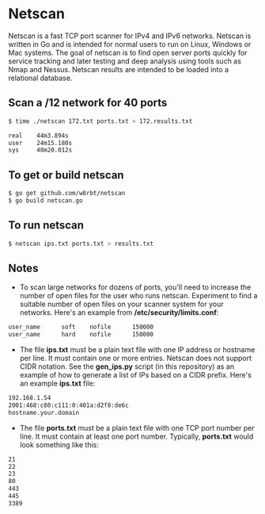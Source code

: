 # Netscan

Netscan is a fast TCP port scanner for IPv4 and IPv6 networks. Netscan is written in Go and is intended for normal users to run on Linux, Windows or Mac systems. The goal of netscan is to find open server ports quickly for service tracking and later testing and deep analysis using tools such as Nmap and Nessus. Netscan results are intended to be loaded into a relational database.

## Scan a /12 network for 40 ports

```bash
$ time ./netscan 172.txt ports.txt > 172.results.txt

real    44m3.894s
user    24m15.180s
sys     48m20.012s

```

## To get or build netscan

```bash
$ go get github.com/w8rbt/netscan
$ go build netscan.go
```

## To run netscan

```bash
$ netscan ips.txt ports.txt > results.txt
```

## Notes

* To scan large networks for dozens of ports, you'll need to increase the number of open files for the user who runs netscan. Experiment to find a suitable number of open files on your scanner system for your networks. Here's an example from __/etc/security/limits.conf__:

```bash
user_name      soft    nofile      150000
user_name      hard    nofile      150000
```

* The file __ips.txt__ must be a plain text file with one IP address or hostname per line. It must contain one or more entries. Netscan does not support CIDR notation. See the __gen_ips.py__ script (in this repository) as an example of how to generate a list of IPs based on a CIDR prefix. Here's an example __ips.txt__ file:

```bash
192.168.1.54
2001:468:c80:c111:0:401a:d2f8:de6c
hostname.your.domain
```
* The file __ports.txt__ must be a plain text file with one TCP port number per line. It must contain at least one port number. Typically, __ports.txt__ would look something like this:

```bash
21
22
23
80
443
445
3389
```
